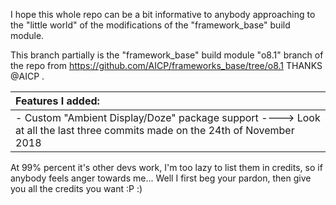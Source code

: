 I hope this whole repo can be a bit informative to anybody approaching to the "little world" of the modifications of the "framework_base" build module.

This branch partially is the "framework_base" build module "o8.1" branch of the repo from https://github.com/AICP/frameworks_base/tree/o8.1 THANKS @AICP .

| Features I added: |
| :---------------------- |
| - Custom "Ambient Display/Doze" package support ----> Look at all the last three commits made on the 24th of November 2018 |

At 99% percent it's other devs work, I'm too lazy to list them in credits, so if anybody feels anger towards me... Well I first beg your pardon, then give you all the credits you want :P :)
